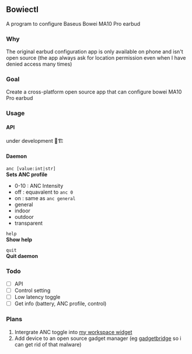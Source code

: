 ## Bowiectl
A program to configure Baseus Bowei MA10 Pro earbud

### Why
The original earbud configuration app is only available on phone and isn't open source (the app always ask for location permission even when I have denied access many times)

### Goal
Create a cross-platform open source app that can configure bowei MA10 Pro earbud

### Usage
#### API
under development 🔨🏗️ 

#### Daemon
`anc [value:int|str]` <br>
**Sets ANC profile**
- 0-10 : ANC Intensity
- off : equavalent to `anc 0`
- on : same as `anc general`
- general
- indoor
- outdoor
- transparent

`help` <br>
**Show help**

`quit` <br>
**Quit daemon**

### Todo
- [ ] API
- [ ] Control setting
- [ ] Low latency toggle
- [ ] Get info (battery, ANC profile, control)

### Plans
1. Intergrate ANC toggle into [my workspace widget](https://github.com/newor0599/ignis-workspace)
2. Add device to an open source gadget manager (eg [gadgetbridge](https://codeberg.org/Freeyourgadget/Gadgetbridge) so i can get rid of that malware)
